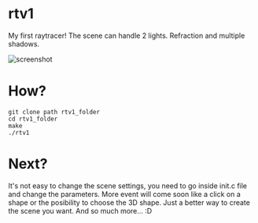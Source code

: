 # rtv1
My first raytracer! The scene can handle 2 lights. Refraction and multiple shadows.

![screenshot](https://user-images.githubusercontent.com/24727426/30223945-239a28a6-94cd-11e7-8b4f-9bfd1bb1b95b.png)

# How?
```
git clone path rtv1_folder
cd rtv1_folder
make
./rtv1
```

# Next?
It's not easy to change the scene settings, you need to go inside init.c file and change the parameters. More event will come soon like a click on a shape or the posibility to choose the 3D shape. Just a better way to create the scene you want. And so much more... :D
